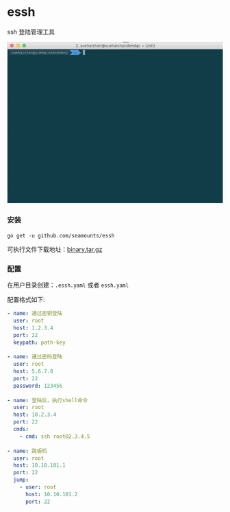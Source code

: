 # essh

ssh 登陆管理工具

![usage](./assets/essh.gif)

### 安装

```
go get -u github.com/seamounts/essh
```

可执行文件下载地址：[binary.tar.gz](https://github.com/seamounts/essh/releases/download/v1.0.0/binary.tar.gz)

### 配置

在用户目录创建：`.essh.yaml` 或者 `essh.yaml`

配置格式如下:

```yaml
- name: 通过密钥登陆
  user: root
  host: 1.2.3.4
  port: 22
  keypath: path-key

- name: 通过密码登陆
  user: root
  host: 5.6.7.8
  port: 22
  password: 123456

- name: 登陆后，执行shell命令
  user: root
  host: 10.2.3.4
  port: 22
  cmds:
    - cmd: ssh root@2.3.4.5

- name: 跳板机
  user: root
  host: 10.10.101.1
  port: 22
  jump:
    - user: root
      host: 10.10.101.2
      port: 22
```
